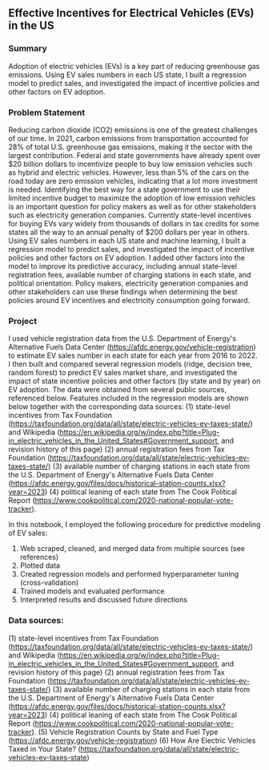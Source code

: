 ## Effective Incentives for Electrical Vehicles (EVs) in the US

### Summary
Adoption of electric vehicles (EVs) is a key part of reducing greenhouse gas emissions. Using EV sales numbers in each US state, I built a regression model to predict sales, and investigated the impact of incentive policies and other factors on EV adoption.

### Problem Statement
Reducing carbon dioxide (CO2) emissions is one of the greatest challenges of our time. In 2021, carbon emissions from transportation accounted for 28% of total U.S. greenhouse gas emissions, making it the sector with the largest contribution. Federal and state governments have already spent over $20 billion dollars to incentivize people to buy low emission vehicles such as hybrid and electric vehicles. However, less than 5% of the cars on the road today are zero emission vehicles, indicating that a lot more investment is needed. Identifying the best way for a state government to use their limited incentive budget to maximize the adoption of low emission vehicles is an important question for policy makers as well as for other stakeholders such as electricity generation companies. Currently state-level incentives for buying EVs vary widely from thousands of dollars in tax credits for some states all the way to an annual penalty of $200 dollars per year in others. Using EV sales numbers in each US state and machine learning, I built a regression model to predict sales, and investigated the impact of incentive policies and other factors on EV adoption. I added other factors into the model to improve its predictive accuracy, including annual state-level registration fees, available number of charging stations in each state, and political orientation. Policy makers, electricity generation companies and other stakeholders can use these findings when determining the best policies around EV incentives and electricity consumption going forward.

### Project
I used vehicle registration data from the U.S. Department of Energy's Alternative Fuels Data Center (https://afdc.energy.gov/vehicle-registration) to estimate EV sales number in each state for each year from 2016 to 2022. I then built and compared several regression models (ridge, decision tree, random forest) to predict EV sales market share, and investigated the impact of state incentive policies and other factors (by state and by year) on EV adoption. The data were obtained from several public sources, referenced below. Features included in the regression models are shown below together with the corresponding data sources: 
(1) state-level incentives from Tax Foundation (https://taxfoundation.org/data/all/state/electric-vehicles-ev-taxes-state/) and Wikipedia (https://en.wikipedia.org/w/index.php?title=Plug-in_electric_vehicles_in_the_United_States#Government_support, and revision history of this page)
(2) annual registration fees from Tax Foundation (https://taxfoundation.org/data/all/state/electric-vehicles-ev-taxes-state/)
(3) available number of charging stations in each state from the U.S. Department of Energy's Alternative Fuels Data Center (https://afdc.energy.gov/files/docs/historical-station-counts.xlsx?year=2023)
 (4) political leaning of each state from The Cook Political Report (https://www.cookpolitical.com/2020-national-popular-vote-tracker).

In this notebook, I employed the following procedure for predictive modeling of EV sales:
1. Web scraped, cleaned, and merged data from multiple sources (see references)
2. Plotted data
3. Created regression models and performed hyperparameter tuning (cross-validation)
4. Trained models and evaluated performance
5. Interpreted results and discussed future directions


### Data sources:
(1) state-level incentives from Tax Foundation (https://taxfoundation.org/data/all/state/electric-vehicles-ev-taxes-state/) and Wikipedia (https://en.wikipedia.org/w/index.php?title=Plug-in_electric_vehicles_in_the_United_States#Government_support, and revision history of this page)
(2) annual registration fees from Tax Foundation (https://taxfoundation.org/data/all/state/electric-vehicles-ev-taxes-state/)
(3) available number of charging stations in each state from the U.S. Department of Energy's Alternative Fuels Data Center (https://afdc.energy.gov/files/docs/historical-station-counts.xlsx?year=2023)
(4) political leaning of each state from The Cook Political Report (https://www.cookpolitical.com/2020-national-popular-vote-tracker).
(5) Vehicle Registration Counts by State and Fuel Type (https://afdc.energy.gov/vehicle-registration)
(6) How Are Electric Vehicles Taxed in Your State? (https://taxfoundation.org/data/all/state/electric-vehicles-ev-taxes-state)